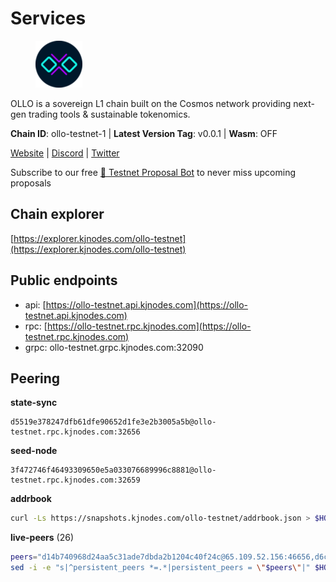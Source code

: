 # Services

<figure><img src="https://raw.githubusercontent.com/kj89/cosmos-images/main/logos/ollo.png" alt=""><figcaption></figcaption></figure>

OLLO is a sovereign L1 chain built on the Cosmos network providing  next-gen trading tools & sustainable tokenomics.

**Chain ID**: ollo-testnet-1 | **Latest Version Tag**: v0.0.1 | **Wasm**: OFF

[Website](https://www.ollostation.zone) | [Discord](https://discord.com/invite/GxBqZ9mSSm) | [Twitter](https://twitter.com/OLLOStation)



Subscribe to our free [🤖 Testnet Proposal Bot](https://t.me/kjnodes_testnet_proposal_bot) to never miss upcoming proposals


## Chain explorer
[https://explorer.kjnodes.com/ollo-testnet](https://explorer.kjnodes.com/ollo-testnet)

## Public endpoints

* api: [https://ollo-testnet.api.kjnodes.com](https://ollo-testnet.api.kjnodes.com)
* rpc: [https://ollo-testnet.rpc.kjnodes.com](https://ollo-testnet.rpc.kjnodes.com)
* grpc: ollo-testnet.grpc.kjnodes.com:32090

## Peering

**state-sync**

```text
d5519e378247dfb61dfe90652d1fe3e2b3005a5b@ollo-testnet.rpc.kjnodes.com:32656
```

**seed-node**

```text
3f472746f46493309650e5a033076689996c8881@ollo-testnet.rpc.kjnodes.com:32659
```

**addrbook**
```bash
curl -Ls https://snapshots.kjnodes.com/ollo-testnet/addrbook.json > $HOME/.ollo/config/addrbook.json
```

**live-peers** (26)
```bash
peers="d14b740968d24aa5c31ade7dbda2b1204c40f24c@65.109.52.156:46656,d6c5ff021b091a1fd93b9f811cf7fca0d31e8510@65.108.238.61:46656,d5519e378247dfb61dfe90652d1fe3e2b3005a5b@65.109.68.190:32656,f263b8daa389998a3f5d72509c338119b1802e19@51.178.65.184:22656,2a8f0fada8b8b71b8154cf30ce44aebea1b5fe3d@162.19.238.122:26656,47655c33bdecae7f449301197d8b951a97e1b680@89.58.59.75:26656,a487497f2c80b53fa0908ce072a94a99be698b6b@142.132.162.28:46656,da8d3ca8e1c147f0037b1c43ad3de7174f5ec1b7@209.145.59.224:26656,69d2c02f413bea1376f5398646f0c2ce0f82d62e@141.94.73.93:26656,036d17d15c4e36cee8d93f9fb1a5ad5cb956631f@213.136.76.191:26656,3ea40f63890f10272201edf96d2a49e197e52091@65.108.105.48:18156,dba5e8b41c4e369418f83a449966e4eb7ca05cd4@65.109.23.114:18156,cba0eacc21eaddadc8903d503b1db12dd002fd0f@65.108.226.183:18156,742d7dccc98ccc2b30abb6ea172fc2175782db50@148.251.91.185:26656,e53eedfc4c5c4487e1fba7f3b97de6aadfca8cea@5.161.179.64:26656,9865c6e15faced6643adc228e3a59744e1b4e277@116.203.29.162:46656,e2d59891f1aed38fe8884c63e0bb00f8ddc41b6f@5.78.46.66:26656,80b1ad27820f58b49e7a5a68881f0248a6269e9b@65.108.132.239:15656,5c2a752c9b1952dbed075c56c600c3a79b58c395@195.3.220.135:27006,4b73754c2c10d523ffd43ca95d9cb6e0ad8204a4@5.189.148.147:26656,cadc2b601a188aedbe4156a6eb5a81e00770bcfc@65.108.219.110:26656,c2bc7720a610d753b037d89e6c3f58f7c718e24f@116.202.117.229:32656,dd577d8f2e997d7e70495640aff124ddb70d1a21@95.217.192.222:26656,032845b1a798108bfc1fd91ebe5bdbbccd4a34d8@135.181.221.186:32656,15bcdea616c717eb4356e125d4f631aaa596dfd5@65.108.77.106:26929,42beefd08b5f8580177d1506220db3a548090262@65.108.195.29:26116"
sed -i -e "s|^persistent_peers *=.*|persistent_peers = \"$peers\"|" $HOME/.ollo/config/config.toml
```
